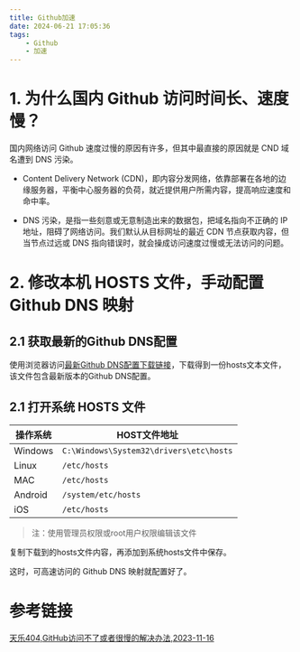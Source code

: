```yaml
---
title: Github加速
date: 2024-06-21 17:05:36
tags:
    - Github
    - 加速
---
```


# 1. 为什么国内 Github 访问时间长、速度慢？

国内网络访问 Github 速度过慢的原因有许多，但其中最直接的原因就是 CND 域名遭到 DNS 污染。

- Content Delivery Network (CDN)，即内容分发网络，依靠部署在各地的边缘服务器，平衡中心服务器的负荷，就近提供用户所需内容，提高响应速度和命中率。

- DNS 污染，是指一些刻意或无意制造出来的数据包，把域名指向不正确的 IP 地址，阻碍了网络访问。我们默认从目标网址的最近 CDN 节点获取内容，但当节点过远或 DNS 指向错误时，就会操成访问速度过慢或无法访问的问题。

# 2. 修改本机 HOSTS 文件，手动配置 Github DNS 映射

## 2.1 获取最新的Github DNS配置

使用浏览器访问[最新Github DNS配置下载链接](https://raw.hellogithub.com/hosts)，下载得到一份hosts文本文件，该文件包含最新版本的Github DNS配置。

## 2.1 打开系统 HOSTS 文件

| 操作系统 | HOST文件地址 |
| --- | --- |
| Windows | `C:\Windows\System32\drivers\etc\hosts` |
| Linux | `/etc/hosts` |
| MAC | `/etc/hosts` |
| Android | `/system/etc/hosts` |
| iOS | `/etc/hosts` |

> 注：使用管理员权限或root用户权限编辑该文件

复制下载到的hosts文件内容，再添加到系统hosts文件中保存。

这时，可高速访问的 Github DNS 映射就配置好了。 

# 参考链接

[天乐404,GitHub访问不了或者很慢的解决办法,2023-11-16](https://cloud.tencent.com/developer/article/2359332)
